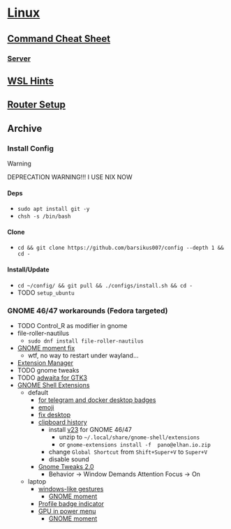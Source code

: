 # [Linux](../README.md)

## [Command Cheat Sheet](cheatsheet.md)

### [Server](cheatsheet_server.md)

## [WSL Hints](wsl.md)

## [Router Setup](devices/ax3600.md)

## Archive

### Install Config

> [!WARNING]
> DEPRECATION WARNING!!! I USE NIX NOW

#### Deps

- `sudo apt install git -y`
- `chsh -s /bin/bash`

#### Clone

- `cd && git clone https://github.com/barsikus007/config --depth 1 && cd -`

#### Install/Update

- `cd ~/config/ && git pull && ./configs/install.sh && cd -`
- TODO `setup_ubuntu`

### GNOME 46/47 workarounds (Fedora targeted)

- TODO Control_R as modifier in gnome
- file-roller-nautilus
  - `sudo dnf install file-roller-nautilus`
- [GNOME moment fix](https://dausruddin.com/how-to-update-gnome-extension-properly-get-rid-of-error/)
  - wtf, no way to restart under wayland...
- [Extension Manager](https://github.com/mjakeman/extension-manager)
- TODO gnome tweaks
- TODO [adwaita for GTK3](https://github.com/lassekongo83/adw-gtk3)
- [GNOME Shell Extensions](https://extensions.gnome.org/local)
  - default
    - [for telegram and docker desktop badges](https://extensions.gnome.org/extension/615/appindicator-support/)
    - [emoji](https://extensions.gnome.org/extension/6242/emoji-copy/)
    - [fix desktop](https://extensions.gnome.org/extension/2087/desktop-icons-ng-ding/)
    - [clipboard history](https://extensions.gnome.org/extension/5278/pano/)
      - install [v23](https://github.com/oae/gnome-shell-pano/releases) for GNOME 46/47
        - unzip to `~/.local/share/gnome-shell/extensions`
        - or `gnome-extensions install -f  pano@elhan.io.zip`
      - change `Global Shortcut` from `Shift+Super+V` to `Super+V`
      - disable sound
    - [Gnome Tweaks 2.0](https://extensions.gnome.org/extension/3843/just-perfection/)
      - Behavior -> Window Demands Attention Focus -> On
  - laptop
    - [windows-like gestures](https://extensions.gnome.org/extension/4245/gesture-improvements/)
      - [GNOME moment](https://github.com/sidevesh/gnome-gesture-improvements--transpiled)
    - [Profile badge indicator](https://extensions.gnome.org/extension/5335/power-profile-indicator/)
    - [GPU in power menu](https://extensions.gnome.org/extension/5344/supergfxctl-gex/)
      - [GNOME moment](https://extensions.gnome.org/extension/7018/gpu-supergfxctl-switch/)
